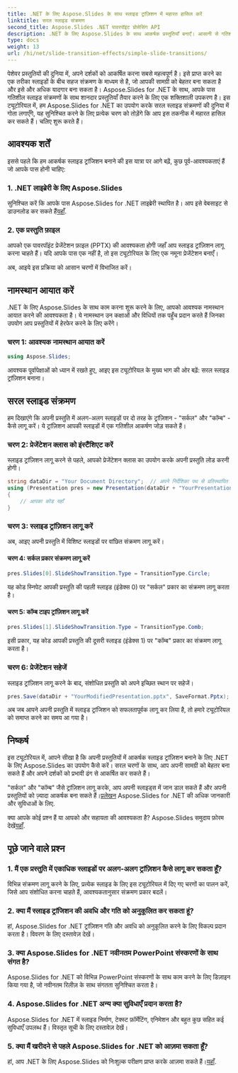 ```yaml
---
title: .NET के लिए Aspose.Slides के साथ स्लाइड ट्रांज़िशन में महारत हासिल करें
linktitle: सरल स्लाइड संक्रमण
second_title: Aspose.Slides .NET पावरपॉइंट प्रोसेसिंग API
description: .NET के लिए Aspose.Slides के साथ आकर्षक प्रस्तुतियाँ बनाएँ। आसानी से गतिशील स्लाइड ट्रांज़िशन लागू करना सीखें।
type: docs
weight: 13
url: /hi/net/slide-transition-effects/simple-slide-transitions/
---
```


पेशेवर प्रस्तुतियों की दुनिया में, अपने दर्शकों को आकर्षित करना सबसे महत्वपूर्ण है। इसे प्राप्त करने का एक तरीका स्लाइडों के बीच सहज संक्रमण के माध्यम से है, जो आपकी सामग्री को बेहतर बना सकता है और इसे और अधिक यादगार बना सकता है। Aspose.Slides for .NET के साथ, आपके पास गतिशील स्लाइड संक्रमणों के साथ शानदार प्रस्तुतियाँ तैयार करने के लिए एक शक्तिशाली उपकरण है। इस ट्यूटोरियल में, हम Aspose.Slides for .NET का उपयोग करके सरल स्लाइड संक्रमणों की दुनिया में गोता लगाएँगे, यह सुनिश्चित करने के लिए प्रत्येक चरण को तोड़ेंगे कि आप इस तकनीक में महारत हासिल कर सकते हैं। चलिए शुरू करते हैं।

## आवश्यक शर्तें

इससे पहले कि हम आकर्षक स्लाइड ट्रांजिशन बनाने की इस यात्रा पर आगे बढ़ें, कुछ पूर्व-आवश्यकताएं हैं जो आपके पास होनी चाहिए:

### 1. .NET लाइब्रेरी के लिए Aspose.Slides

 सुनिश्चित करें कि आपके पास Aspose.Slides for .NET लाइब्रेरी स्थापित है। आप इसे वेबसाइट से डाउनलोड कर सकते हैं[यहाँ](https://releases.aspose.com/slides/net/).

### 2. एक प्रस्तुति फ़ाइल

आपको एक पावरपॉइंट प्रेजेंटेशन फ़ाइल (PPTX) की आवश्यकता होगी जहाँ आप स्लाइड ट्रांज़िशन लागू करना चाहते हैं। यदि आपके पास एक नहीं है, तो इस ट्यूटोरियल के लिए एक नमूना प्रेजेंटेशन बनाएँ।

अब, आइये इस प्रक्रिया को आसान चरणों में विभाजित करें।

## नामस्थान आयात करें

.NET के लिए Aspose.Slides के साथ काम करना शुरू करने के लिए, आपको आवश्यक नामस्थान आयात करने की आवश्यकता है। ये नामस्थान उन कक्षाओं और विधियों तक पहुँच प्रदान करते हैं जिनका उपयोग आप प्रस्तुतियों में हेरफेर करने के लिए करेंगे।

### चरण 1: आवश्यक नामस्थान आयात करें

```csharp
using Aspose.Slides;
```

आवश्यक पूर्वापेक्षाओं को ध्यान में रखते हुए, आइए इस ट्यूटोरियल के मुख्य भाग की ओर बढ़ें: सरल स्लाइड ट्रांज़िशन बनाना।

## सरल स्लाइड संक्रमण

हम दिखाएंगे कि अपनी प्रस्तुति में अलग-अलग स्लाइडों पर दो तरह के ट्रांज़िशन - "सर्कल" और "कॉम्ब" - कैसे लागू करें। ये ट्रांज़िशन आपकी स्लाइडों में एक गतिशील आकर्षण जोड़ सकते हैं।

### चरण 2: प्रेजेंटेशन क्लास को इंस्टैंशिएट करें

स्लाइड ट्रांज़िशन लागू करने से पहले, आपको प्रेजेंटेशन क्लास का उपयोग करके अपनी प्रस्तुति लोड करनी होगी।

```csharp
string dataDir = "Your Document Directory";  // अपने निर्देशिका पथ से प्रतिस्थापित करें
using (Presentation pres = new Presentation(dataDir + "YourPresentation.pptx"))
{
    // आपका कोड यहाँ
}
```

### चरण 3: स्लाइड ट्रांज़िशन लागू करें

अब, आइए अपनी प्रस्तुति में विशिष्ट स्लाइडों पर वांछित संक्रमण लागू करें।

#### चरण 4: सर्कल प्रकार संक्रमण लागू करें

```csharp
pres.Slides[0].SlideShowTransition.Type = TransitionType.Circle;
```

यह कोड स्निपेट आपकी प्रस्तुति की पहली स्लाइड (इंडेक्स 0) पर "सर्कल" प्रकार का संक्रमण लागू करता है।

#### चरण 5: कॉम्ब टाइप ट्रांज़िशन लागू करें

```csharp
pres.Slides[1].SlideShowTransition.Type = TransitionType.Comb;
```

इसी प्रकार, यह कोड आपकी प्रस्तुति की दूसरी स्लाइड (इंडेक्स 1) पर "कॉम्ब" प्रकार का संक्रमण लागू करता है।

### चरण 6: प्रेजेंटेशन सहेजें

स्लाइड ट्रांज़िशन लागू करने के बाद, संशोधित प्रस्तुति को अपने इच्छित स्थान पर सहेजें।

```csharp
pres.Save(dataDir + "YourModifiedPresentation.pptx", SaveFormat.Pptx);
```

अब जब आपने अपनी प्रस्तुति में स्लाइड ट्रांजिशन को सफलतापूर्वक लागू कर लिया है, तो हमारे ट्यूटोरियल को समाप्त करने का समय आ गया है।

## निष्कर्ष

इस ट्यूटोरियल में, आपने सीखा है कि अपनी प्रस्तुतियों में आकर्षक स्लाइड ट्रांज़िशन बनाने के लिए .NET के लिए Aspose.Slides का उपयोग कैसे करें। सरल चरणों के साथ, आप अपनी सामग्री को बेहतर बना सकते हैं और अपने दर्शकों को प्रभावी ढंग से आकर्षित कर सकते हैं।

 "सर्कल" और "कॉम्ब" जैसे ट्रांज़िशन लागू करके, आप अपनी स्लाइड्स में जान डाल सकते हैं और अपनी प्रस्तुतियों को ज़्यादा आकर्षक बना सकते हैं।[प्रलेखन](https://reference.aspose.com/slides/net/) Aspose.Slides for .NET की अधिक जानकारी और सुविधाओं के लिए.

 क्या आपके कोई प्रश्न हैं या आपको और सहायता की आवश्यकता है? Aspose.Slides समुदाय फ़ोरम देखें[यहाँ](https://forum.aspose.com/).

## पूछे जाने वाले प्रश्न

### 1. मैं एक प्रस्तुति में एकाधिक स्लाइडों पर अलग-अलग ट्रांज़िशन कैसे लागू कर सकता हूँ?
विभिन्न संक्रमण लागू करने के लिए, प्रत्येक स्लाइड के लिए इस ट्यूटोरियल में दिए गए चरणों का पालन करें, जिसे आप संशोधित करना चाहते हैं, आवश्यकतानुसार संक्रमण प्रकार बदलें।

### 2. क्या मैं स्लाइड ट्रांजिशन की अवधि और गति को अनुकूलित कर सकता हूं?
हां, Aspose.Slides for .NET ट्रांज़िशन गति और अवधि को अनुकूलित करने के लिए विकल्प प्रदान करता है। विवरण के लिए दस्तावेज़ देखें।

### 3. क्या Aspose.Slides for .NET नवीनतम PowerPoint संस्करणों के साथ संगत है?
Aspose.Slides for .NET को विभिन्न PowerPoint संस्करणों के साथ काम करने के लिए डिज़ाइन किया गया है, जो नवीनतम रिलीज़ के साथ संगतता सुनिश्चित करता है।

### 4. Aspose.Slides for .NET अन्य क्या सुविधाएँ प्रदान करता है?
Aspose.Slides for .NET में स्लाइड निर्माण, टेक्स्ट फ़ॉर्मेटिंग, एनिमेशन और बहुत कुछ सहित कई सुविधाएँ उपलब्ध हैं। विस्तृत सूची के लिए दस्तावेज़ देखें।

### 5. क्या मैं खरीदने से पहले Aspose.Slides for .NET को आज़मा सकता हूँ?
 हां, आप .NET के लिए Aspose.Slides को निःशुल्क परीक्षण प्राप्त करके आज़मा सकते हैं।[यहाँ](https://releases.aspose.com/).
